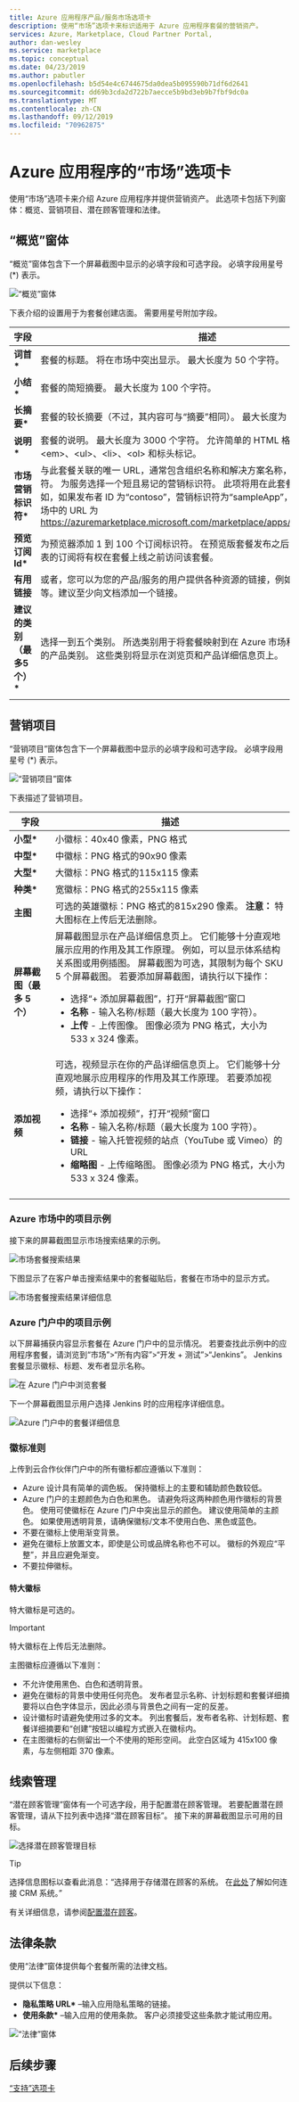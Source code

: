 ```yaml
---
title: Azure 应用程序产品/服务市场选项卡
description: 使用“市场”选项卡来标识适用于 Azure 应用程序套餐的营销资产。
services: Azure, Marketplace, Cloud Partner Portal,
author: dan-wesley
ms.service: marketplace
ms.topic: conceptual
ms.date: 04/23/2019
ms.author: pabutler
ms.openlocfilehash: b5d54e4c6744675da0dea5b095590b71df6d2641
ms.sourcegitcommit: dd69b3cda2d722b7aecce5b9bd3eb9b7fbf9dc0a
ms.translationtype: MT
ms.contentlocale: zh-CN
ms.lasthandoff: 09/12/2019
ms.locfileid: "70962875"
---
```

# <a name="azure-application-marketplace-tab"></a>Azure 应用程序的“市场”选项卡

使用“市场”选项卡来介绍 Azure 应用程序并提供营销资产。 此选项卡包括下列窗体：概览、营销项目、潜在顾客管理和法律。

## <a name="overview-form"></a>“概览”窗体

“概览”窗体包含下一个屏幕截图中显示的必填字段和可选字段。 必填字段用星号 (*) 表示。

![“概览”窗体](./media/azureapp-marketplace-overview.png)

下表介绍的设置用于为套餐创建店面。   需要用星号附加字段。

|      字段         |    描述    |
|  ---------------   |  ---------------  |
| **词首\***        | 套餐的标题。 将在市场中突出显示。 最大长度为 50 个字符。 |
| **小结\***      | 套餐的简短摘要。 最大长度为 100 个字符。           |
| **长摘要\*** | 套餐的较长摘要（不过，其内容可与“摘要”相同）。 最大长度为 256 个字符。           |
| **说明\***  | 套餐的说明。 最大长度为 3000 个字符。 允许简单的 HTML 格式化，包括 &lt;p&gt;、&lt;em&gt;、&lt;ul&gt;、&lt;li&gt;、&lt;ol&gt; 和标头标记。  |
| **市场营销标识符\*** | 与此套餐关联的唯一 URL，通常包含组织名称和解决方案名称，最大长度为 50 个字符。 为服务选择一个短且易记的营销标识符。 此项将用在此套餐的市场 URL 中。 例如，如果发布者 ID 为“contoso”，营销标识符为“sampleApp”，则套餐在 Azure 市场中的 URL 为 https://azuremarketplace.microsoft.com/marketplace/apps/contoso.sampleApp  
| **预览订阅 Id\*** | 为预览器添加 1 到 100 个订阅标识符。 在预览版套餐发布之后，这些已加入允许列表的订阅将有权在套餐上线之前访问该套餐。          |
| **有用链接**    | 或者，您可以为您的产品/服务的用户提供各种资源的链接，例如支持、文档、论坛等。建议至少向文档添加一个链接。            |
| **建议的类别（最多5个）\*** | 选择一到五个类别。 所选类别用于将套餐映射到在 Azure 市场和 Azure 门户中提供的产品类别。 这些类别将显示在浏览页和产品详细信息页上。 |
|  |  |


## <a name="marketing-artifacts"></a>营销项目

“营销项目”窗体包含下一个屏幕截图中显示的必填字段和可选字段。 必填字段用星号 (*) 表示。

![“营销项目”窗体](./media/azureapp-marketplace-artifacts.png)

下表描述了营销项目。

|      字段         |    描述    |
|  ---------------   |  ---------------  |
| **小型\***        | 小徽标：40x40 像素，PNG 格式     |
| **中型\***       | 中徽标：PNG 格式的90x90 像素    |
| **大型\***        | 大徽标：PNG 格式的115x115 像素   |
| **种类\***         | 宽徽标：PNG 格式的255x115 像素    |
| **主图**           | 可选的英雄徽标：PNG 格式的815x290 像素。 **注意：** 特大图标在上传后无法删除。 |
| **屏幕截图（最多 5 个）** |        屏幕截图显示在产品详细信息页上。 它们能够十分直观地展示应用的作用及其工作原理。 例如，可以显示体系结构关系图或用例插图。 屏幕截图为可选，其限制为每个 SKU 5 个屏幕截图。 若要添加屏幕截图，请执行以下操作：<ul><li>选择“+ 添加屏幕截图”，打开“屏幕截图”窗口</li><li>**名称** - 输入名称/标题（最大长度为 100 字符）。</li><li>**上传** - 上传图像。 图像必须为 PNG 格式，大小为 533 x 324 像素。</li></ul>           |
| **添加视频**      | 可选，视频显示在你的产品详细信息页上。 它们能够十分直观地展示应用程序的作用及其工作原理。 若要添加视频，请执行以下操作： <ul><li>选择“+ 添加视频”，打开“视频”窗口</li><li>**名称** - 输入名称/标题（最大长度为 100 字符）。</li><li>**链接** - 输入托管视频的站点（YouTube 或 Vimeo）的 URL</li><li>**缩略图** - 上传缩略图。 图像必须为 PNG 格式，大小为 533 x 324 像素。</li></ul>          |
|  |  |


### <a name="artifact-examples-in-azure-marketplace"></a>Azure 市场中的项目示例

接下来的屏幕截图显示市场搜索结果的示例。

![市场套餐搜索结果](./media/azureapp-marketplace-example-browse.png)

下图显示了在客户单击搜索结果中的套餐磁贴后，套餐在市场中的显示方式。

![市场套餐搜索结果详细信息](./media/azureapp-marketplace-example-details.png)


### <a name="artifact-examples-in-azure-portal"></a>Azure 门户中的项目示例

以下屏幕捕获内容显示套餐在 Azure 门户中的显示情况。 若要查找此示例中的应用程序套餐，请浏览到“市场”>“所有内容”>“开发 + 测试”>“Jenkins”。 Jenkins 套餐显示徽标、标题、发布者显示名称。

![在 Azure 门户中浏览套餐](./media/azureapp-portalbrowse-artifacts-jenkins.png)

下一个屏幕截图显示用户选择 Jenkins 时的应用程序详细信息。

![Azure 门户中的套餐详细信息](./media/azureapp-portal-artifacts-jenkins-details.png)


### <a name="logo-guidelines"></a>徽标准则

上传到云合作伙伴门户中的所有徽标都应遵循以下准则：

- Azure 设计具有简单的调色板。 保持徽标上的主要和辅助颜色数较低。
- Azure 门户的主题颜色为白色和黑色。 请避免将这两种颜色用作徽标的背景色。 使用可使徽标在 Azure 门户中突出显示的颜色。 建议使用简单的主颜色。 如果使用透明背景，请确保徽标/文本不使用白色、黑色或蓝色。
- 不要在徽标上使用渐变背景。
- 避免在徽标上放置文本，即使是公司或品牌名称也不可以。 徽标的外观应“平整”，并且应避免渐变。
- 不要拉伸徽标。


#### <a name="hero-logo"></a>特大徽标

特大徽标是可选的。

>[!IMPORTANT]
>特大徽标在上传后无法删除。

主图徽标应遵循以下准则：

- 不允许使用黑色、白色和透明背景。
- 避免在徽标的背景中使用任何亮色。 发布者显示名称、计划标题和套餐详细摘要将以白色字体显示，因此必须与背景色之间有一定的反差。
- 设计徽标时请避免使用过多的文本。 列出套餐后，发布者名称、计划标题、套餐详细摘要和“创建”按钮以编程方式嵌入在徽标内。
- 在主图徽标的右侧留出一个不使用的矩形空间。 此空白区域为 415x100 像素，与左侧相距 370 像素。


## <a name="lead-management"></a>线索管理

“潜在顾客管理”窗体有一个可选字段，用于配置潜在顾客管理。 若要配置潜在顾客管理，请从下拉列表中选择“潜在顾客目标”。 接下来的屏幕截图显示可用的目标。

![选择潜在顾客管理目标](./media/azureapp-marketplace-leadmgmt.png)

>[!TIP]
>选择信息图标以查看此消息：“选择用于存储潜在顾客的系统。 在[此处](https://docs.microsoft.com/azure/marketplace/cloud-partner-portal-orig/cloud-partner-portal-get-customer-leads)了解如何连接 CRM 系统。”

有关详细信息，请参阅[配置潜在顾客](https://docs.microsoft.com/azure/marketplace/cloud-partner-portal-orig/cloud-partner-portal-get-customer-leads)。


## <a name="legal"></a>法律条款

使用“法律”窗体提供每个套餐所需的法律文档。

提供以下信息：

- **隐私策略 URL\***  –输入应用隐私策略的链接。
- **使用条款\***  –输入应用的使用条款。 客户必须接受这些条款才能试用应用。

![“法律”窗体](./media/azureapp-marketplace-legal.png)


## <a name="next-steps"></a>后续步骤

[“支持”选项卡](./cpp-support-tab.md)
